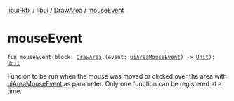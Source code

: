[libui-ktx](../../index.md) / [libui](../index.md) / [DrawArea](index.md) / [mouseEvent](./mouse-event.md)

# mouseEvent

`fun mouseEvent(block: `[`DrawArea`](index.md)`.(event: `[`uiAreaMouseEvent`](../ui-area-mouse-event/index.md)`) -> `[`Unit`](https://kotlinlang.org/api/latest/jvm/stdlib/kotlin/-unit/index.html)`): `[`Unit`](https://kotlinlang.org/api/latest/jvm/stdlib/kotlin/-unit/index.html)

Funcion to be run when the mouse was moved or clicked over the area with [uiAreaMouseEvent](../ui-area-mouse-event/index.md) as parameter.
Only one function can be registered at a time.

